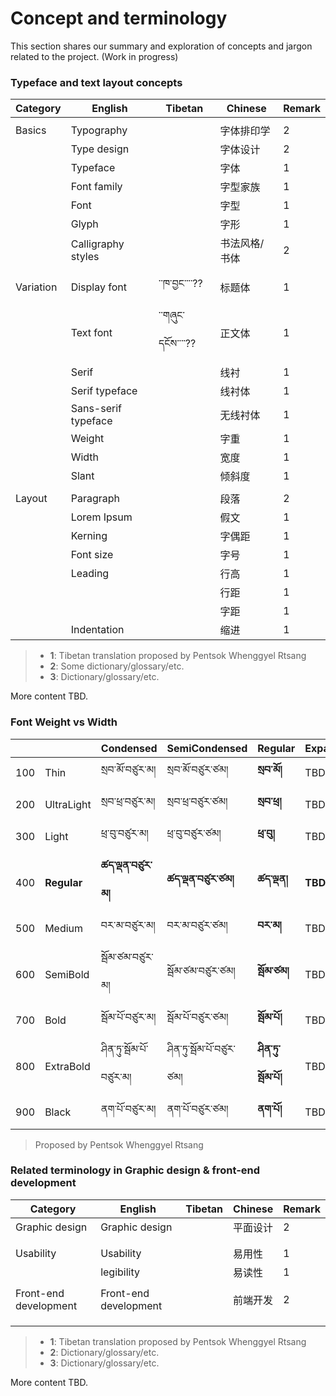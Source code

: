 
# Concept and terminology

This section shares our summary and exploration of concepts and jargon related to the project.
(Work in progress)

### Typeface and text layout concepts

|Category     |English     |Tibetan       |Chinese      |Remark    |
|------------|-------------|--------------|-------------|-----------|
|            |     	      |     	      |     	      |     |
|Basics   	 |Typography   |     	      |字体排印学      |2     |
|            |Type design  	|     	      |字体设计        |2     |
|            |Typeface		|     	      |字体     	      |1     |
|            |Font family  	 |     	      |字型家族         |1     |
|            |Font			|     	      |字型     	       |1     |
|            |Glyph 	      |     	   |字形   	       |1     |
|            |Calligraphy styles |     	   |书法风格/书体    |2     |
|            |     	      |     	      |     	      |     |
|Variation   |Display font |་་ཁ་བྱང་་་་??        |标题体          |1     |
|            |Text font    |་་གཞུང་དངོས་་་་??     |正文体           |1    |
|            |Serif        |     	      |线衬   	      |1    |
|            |Serif typeface  |     	   |线衬体         |1    |
|            |Sans-serif typeface|     	   |无线衬体       |1     |
|            |Weight     		 |     	    |字重 	      |1     |
|            |Width     	   |     	    |宽度     	  |1     |
|            |Slant     	      |     	|倾斜度    	  |1     |
|            |     	      |     	      |     	      |     |
|Layout		 |Paragraph	  |     	      |段落     	      |2     |
|            |Lorem Ipsum  |     	      |假文	          |1     |
|            |Kerning     |     	      |字偶距     	  |1     |
|            |Font size    |     	      |字号     	      |1     |
|            |Leading     |     	      |行高     	      |1     |
|            |     	      |     	      |行距     	      |1     |
|            |     	      |     	      |字距     	      |1     |
|            |Indentation |     	      |缩进     	      |1     |


> - **1**: Tibetan translation proposed by Pentsok Whenggyel Rtsang
> - **2**: Some dictionary/glossary/etc.
> - **3**: Dictionary/glossary/etc.

More content TBD.



### Font **Weight** vs **Width**

|    |            |Condensed    |SemiCondensed |Regular    |Expanded    |
|----|------------|--------------|-------------|-----------|------------|
|100 |Thin	      |སྲབ་མོ་བཙུར་མ།      |སྲབ་མོ་བཙུར་ཙམ།     |**སྲབ་མོ།**     |TBD        |
|200 |UltraLight  |སྲབ་ཕྲ་བཙུར་མ།      |སྲབ་ཕྲ་བཙུར་ཙམ།     |**སྲབ་ཕྲ།**    |TBD        |
|300 |Light       |ཕྲ་བུ་བཙུར་མ།       |ཕྲ་བུ་བཙུར་ཙམ།      |**ཕྲ་བུ།**     |TBD        |
|400 |**Regular** |**ཚད་ལྡན་བཙུར་མ།** |**ཚད་ལྡན་བཙུར་ཙམ།** |**ཚད་ལྡན།**   |**TBD**  |
|500 |Medium      |བར་མ་བཙུར་མ།      |བར་མ་བཙུར་ཙམ།     |**བར་མ།**    |TBD        |
|600 |SemiBold    |སྦོམ་ཙམ་བཙུར་མ།     |སྦོམ་ཙམ་བཙུར་ཙམ།    |**སྦོམ་ཙམ།**   |TBD        |
|700 |Bold        |སྦོམ་པོ་བཙུར་མ།      |སྦོམ་པོ་བཙུར་ཙམ།     |**སྦོམ་པོ།**    |TBD        |
|800 |ExtraBold   |ཤིན་ཏུ་སྦོམ་པོ་བཙུར་མ།   |ཤིན་ཏུ་སྦོམ་པོ་བཙུར་ཙམ།  |**ཤིན་ཏུ་སྦོམ་པོ།** |TBD        |
|900 |Black       |ནག་པོ་བཙུར་མ།      |ནག་པོ་བཙུར་ཙམ།     |**ནག་པོ།**    |TBD        |

> Proposed by Pentsok Whenggyel Rtsang

### Related terminology in Graphic design & front-end development

|Category      |English     |Tibetan       |Chinese      |Remark    |
|--------------|------------|--------------|-------------|-----------|
|Graphic design |Graphic design |          |平面设计       |2        |
|              |          |          |          |           |
|              |          |          |          |           |
|Usability     |Usability  |         | 易用性          |1       |
|              |legibility          |          | 易读性   |1           |
|              |          |          |          |           |
|Front-end development|Front-end development |               |前端开发      |2        |
|              |          |          |          |           |
|              |          |          |          |           |
|              |          |          |          |           |
> - **1**: Tibetan translation proposed by Pentsok Whenggyel Rtsang
> - **2**: Dictionary/glossary/etc.
> - **3**: Dictionary/glossary/etc.

More content TBD.
